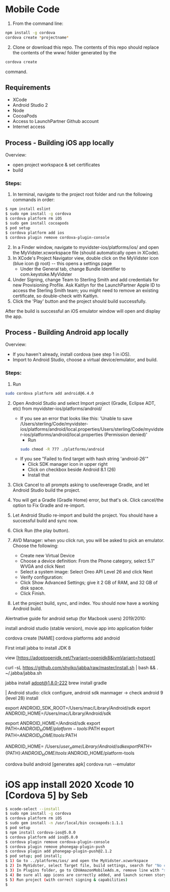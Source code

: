 # Mobile Code

1. From the command line:
```sh
npm install -g cordova
cordova create *projectname*
```

2. Clone or download this repo. The contents of this repo should replace the contents of the www/ folder generated by the 
```sh
cordova create
```

command.

## Requirements
- XCode
- Android Studio 2
- Node
- CocoaPods
- Access to LaunchPartner Github account
- Internet access

## Process - Building iOS app locally
Overview:
- open project workspace & set certificates
- build

### Steps:
1. In terminal, navigate to the project root folder and run the following commands in order:
```sh
$ npm install eslint
$ sudo npm install -g cordova
$ cordova platform rm iOS
$ sudo gem install cocoapods
$ pod setup
$ cordova platform add ios
$ cordova plugin remove cordova-plugin-console
```
2. In a Finder window, navigate to myvidster-ios/platforms/ios/ and open the MyVidster.xcworkspace file (should automatically open in XCode).
3. In XCode's Project Navigator view, double click on the MyVidster icon (blue icon @ root) -- this opens a settings page
    - Under the General tab, change Bundle Identifier to com.keystoke.MyVidster
4. Under Signing, change Team to Sterling Smith and add credentials for new Provisioning Profile. Ask Kaitlyn for the LaunchPartner Apple ID to access the Sterling Smith team; you might need to remove an existing certificate, so double-check with Kaitlyn.
5. Click the 'Play' button and the project should build successfully.

After the build is successful an iOS emulator window will open and display the app.

## Process - Building Android app locally
Overview:
- If you haven't already, install cordova (see step 1 in iOS).
- Import to Android Studio, choose a virtual device/emulator, and build.

### Steps:
1. Run
```sh
sudo cordova platform add android@6.4.0
```
2. Open Android Studio and select Import project (Gradle, Eclipse ADT, etc) from myvidster-ios/platforms/android/

    - If you see an error that looks like this: 'Unable to save /Users/sterling/Code/myvidster-ios/platforms/android/local.properties/Users/sterling/Code/myvidster-ios/platforms/android/local.properties (Permission denied)'
        - Run
        ```sh
        sudo chmod -R 777 ./platforms/android
        ```
    - If you see "Failed to find target with hash string 'android-26'"
        - Click SDK manager icon in upper right
        - Click on checkbox beside Android 8.1 (26)
        - Install that
3. Click Cancel to all prompts asking to use/leverage Gradle, and let Android Studio build the project.
4. You will get a Gradle (Gradle Home) error, but that's ok. Click cancel/the option to Fix Gradle and re-import.
5. Let Android Studio re-import and build the project. You should have a successful build and sync now.
6. Click Run (the play button).
7. AVD Manager: when you click run, you will be asked to pick an emulator. Choose the following:
    - Create new Virtual Device
    - Choose a device definition: From the Phone category, select 5.1" WVGA and click Next
    - Select a system image: Select Oreo API Level 26 and click Next
    - Verify configuration:
    - Click Show Advanced Settings; give it 2 GB of RAM, and 32 GB of disk space.
    - Click Finish.
8. Let the project build, sync, and index. You should now have a working Android build.


Alertnative guide for android setup (for Macbook users) 2019/2010:

install android studio (stable version), movie app into application folder 

cordova create [NAME]
cordova platforms add android

First intall jabba to install JDK 8

view [https://adoptopenjdk.net/?variant=openjdk8&jvmVariant=hotspot]

curl -sL https://github.com/shyiko/jabba/raw/master/install.sh | bash && . ~/.jabba/jabba.sh

jabba install adopt@1.8.0-222
brew install gradle

| Android studio: click configure, android sdk manmager -> check android 9 (level 28) install 

export ANDROID_SDK_ROOT=/Users/mac/Library/Android/sdk
export ANDROID_HOME=/Users/mac/Library/Android/sdk

export ANDROID_HOME=/Android/sdk export PATH=$ANDROID_HOME/platform-tools:$PATH export PATH=$ANDROID_HOME/tools:$PATH

ANDROID_HOME= /Users/${user_name}/Library/Android/sdk
export PATH=${PATH}:$ANDROID_HOME/tools:$ANDROID_HOME/platform-tools

cordova build android [generates apk]
cordova run --emulator


# iOS app install 2020 Xcode 10 [Cordova 5] by Seb
```sh
$ xcode-select --install
$ sudo npm install -g cordova
$ cordova platform rm iOS
$ sudo gem install -n /usr/local/bin cocoapods:1.1.1
$ pod setup
$ npm install cordova-ios@5.0.0
$ cordova platform add ios@5.0.0
$ cordova plugin remove cordova-plugin-console
$ cordova plugin remove phonegap-plugin-push
$ cordova plugin add phonegap-plugin-push@2.1.2
$ pod setup; pod install;
$ 1) Go to ../platforms/ios/ and open the MyVidster.xcworkspace
$ 2) In MyVidster, select Target file, build settings, search for "No common blocks", select "No"
$ 3) In Plugins folder, go to CDVAmazonMobileAds.m, remove line with "self writeJavascript", replace with: [self.commandDelegate evalJs: [NSString stringWithFormat:@"%@.fire('%@')", kPluginName, escapedEventString]];
$ 4) Be sure all app icons are correctly added, and launch screen storyboard has splash screen image added via xcode
$ 5) Run project (with correct signing & capabilities)
$
```

